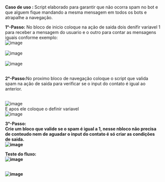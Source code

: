 <b>Caso de uso : </b> Script elaborado para garantir que não ocorra spam no bot e que alguem fique mandando a mesma mensagem em todos os bots e atrapalhe a navegação.

<b>1°-Passo:</b> No bloco de inicio coloque na ação de saida dois denifir variavel 1 para receber a mensagem do usuario e o outro para contar as mensagens iguais conforme exemplo:
<br>![image](https://user-images.githubusercontent.com/18338341/154804619-608710db-8e74-477a-bdf3-d89e4d5b3045.png)</br>
<br>![image](https://user-images.githubusercontent.com/18338341/154804624-45a4dd14-6d95-4eef-9090-ce79e6ef6193.png)</br>
<br>![image](https://user-images.githubusercontent.com/18338341/154804629-b5edf161-46b7-44c7-b68e-bc1f2f163509.png)</br>

</br>
<b>2°-Passo:</b>No proximo bloco de navegação coloque o script que valida spam na ação de saida para verificar se o input do contato é igual ao anterior.

<br>![image](https://user-images.githubusercontent.com/18338341/154804761-2d698ff8-e92e-4376-8b29-309adc66a66c.png)</br>
E apos ele coloque o definir variavel
<br>![image](https://user-images.githubusercontent.com/18338341/154804780-ca0b791b-7521-4823-89bb-9ad05c752631.png)</br>

<b>3°-Passo:</br> Crie um bloco que valide se o spam é igual a 1, nesse nbloco não precisa de conteudo nem de aguadar o input do contato é só criar as condições de saida.
<br>![image](https://user-images.githubusercontent.com/18338341/154804803-77c214d7-c467-4748-bfc1-99dd54ec4949.png)</br>




<b>Teste do fluxo:</b>
<br>![image](https://user-images.githubusercontent.com/18338341/154804465-76fb6bdf-0cee-407a-b958-f92571ebec97.png)</br>

<br>![image](https://user-images.githubusercontent.com/18338341/154804488-9a8278d7-5b11-4d67-b843-39b797c6c056.png)</br>

